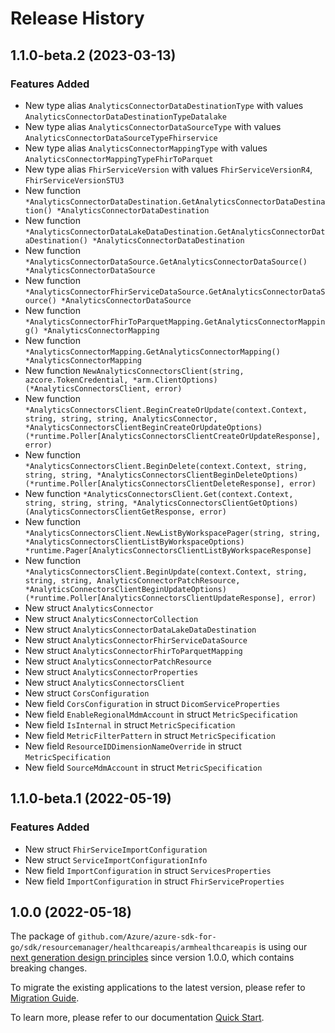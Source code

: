 # Release History

## 1.1.0-beta.2 (2023-03-13)
### Features Added

- New type alias `AnalyticsConnectorDataDestinationType` with values `AnalyticsConnectorDataDestinationTypeDatalake`
- New type alias `AnalyticsConnectorDataSourceType` with values `AnalyticsConnectorDataSourceTypeFhirservice`
- New type alias `AnalyticsConnectorMappingType` with values `AnalyticsConnectorMappingTypeFhirToParquet`
- New type alias `FhirServiceVersion` with values `FhirServiceVersionR4`, `FhirServiceVersionSTU3`
- New function `*AnalyticsConnectorDataDestination.GetAnalyticsConnectorDataDestination() *AnalyticsConnectorDataDestination`
- New function `*AnalyticsConnectorDataLakeDataDestination.GetAnalyticsConnectorDataDestination() *AnalyticsConnectorDataDestination`
- New function `*AnalyticsConnectorDataSource.GetAnalyticsConnectorDataSource() *AnalyticsConnectorDataSource`
- New function `*AnalyticsConnectorFhirServiceDataSource.GetAnalyticsConnectorDataSource() *AnalyticsConnectorDataSource`
- New function `*AnalyticsConnectorFhirToParquetMapping.GetAnalyticsConnectorMapping() *AnalyticsConnectorMapping`
- New function `*AnalyticsConnectorMapping.GetAnalyticsConnectorMapping() *AnalyticsConnectorMapping`
- New function `NewAnalyticsConnectorsClient(string, azcore.TokenCredential, *arm.ClientOptions) (*AnalyticsConnectorsClient, error)`
- New function `*AnalyticsConnectorsClient.BeginCreateOrUpdate(context.Context, string, string, string, AnalyticsConnector, *AnalyticsConnectorsClientBeginCreateOrUpdateOptions) (*runtime.Poller[AnalyticsConnectorsClientCreateOrUpdateResponse], error)`
- New function `*AnalyticsConnectorsClient.BeginDelete(context.Context, string, string, string, *AnalyticsConnectorsClientBeginDeleteOptions) (*runtime.Poller[AnalyticsConnectorsClientDeleteResponse], error)`
- New function `*AnalyticsConnectorsClient.Get(context.Context, string, string, string, *AnalyticsConnectorsClientGetOptions) (AnalyticsConnectorsClientGetResponse, error)`
- New function `*AnalyticsConnectorsClient.NewListByWorkspacePager(string, string, *AnalyticsConnectorsClientListByWorkspaceOptions) *runtime.Pager[AnalyticsConnectorsClientListByWorkspaceResponse]`
- New function `*AnalyticsConnectorsClient.BeginUpdate(context.Context, string, string, string, AnalyticsConnectorPatchResource, *AnalyticsConnectorsClientBeginUpdateOptions) (*runtime.Poller[AnalyticsConnectorsClientUpdateResponse], error)`
- New struct `AnalyticsConnector`
- New struct `AnalyticsConnectorCollection`
- New struct `AnalyticsConnectorDataLakeDataDestination`
- New struct `AnalyticsConnectorFhirServiceDataSource`
- New struct `AnalyticsConnectorFhirToParquetMapping`
- New struct `AnalyticsConnectorPatchResource`
- New struct `AnalyticsConnectorProperties`
- New struct `AnalyticsConnectorsClient`
- New struct `CorsConfiguration`
- New field `CorsConfiguration` in struct `DicomServiceProperties`
- New field `EnableRegionalMdmAccount` in struct `MetricSpecification`
- New field `IsInternal` in struct `MetricSpecification`
- New field `MetricFilterPattern` in struct `MetricSpecification`
- New field `ResourceIDDimensionNameOverride` in struct `MetricSpecification`
- New field `SourceMdmAccount` in struct `MetricSpecification`


## 1.1.0-beta.1 (2022-05-19)
### Features Added

- New struct `FhirServiceImportConfiguration`
- New struct `ServiceImportConfigurationInfo`
- New field `ImportConfiguration` in struct `ServicesProperties`
- New field `ImportConfiguration` in struct `FhirServiceProperties`


## 1.0.0 (2022-05-18)

The package of `github.com/Azure/azure-sdk-for-go/sdk/resourcemanager/healthcareapis/armhealthcareapis` is using our [next generation design principles](https://azure.github.io/azure-sdk/general_introduction.html) since version 1.0.0, which contains breaking changes.

To migrate the existing applications to the latest version, please refer to [Migration Guide](https://aka.ms/azsdk/go/mgmt/migration).

To learn more, please refer to our documentation [Quick Start](https://aka.ms/azsdk/go/mgmt).